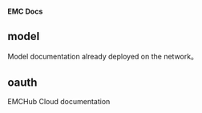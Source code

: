#### EMC Docs

## model
Model documentation already deployed on the network。

## oauth
EMCHub Cloud documentation 